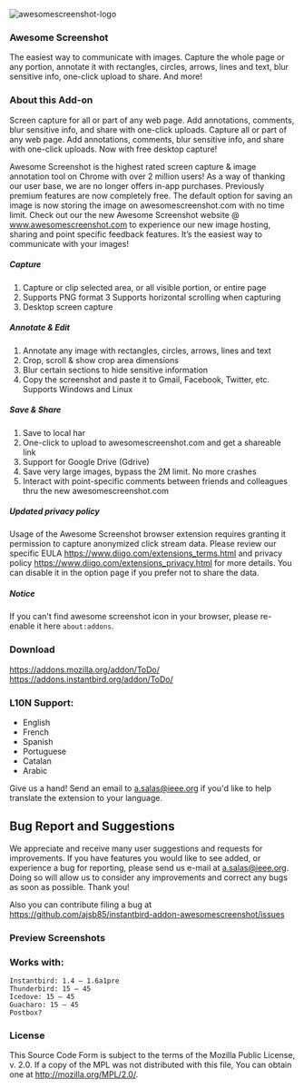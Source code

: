 ![awesomescreenshot-logo](https://raw.github.com/ajsb85/instantbird-addon-awesomescreenshot/master/press/logo/awesomescreenshot.jpeg "awesomescreenshot")

### Awesome Screenshot
The easiest way to communicate with images.
Capture the whole page or any portion, annotate it with rectangles, circles, arrows, lines and text, blur sensitive info, one-click upload to share. And more!

### About this Add-on
Screen capture for all or part of any web page. Add annotations, comments, blur sensitive info, and share with one-click uploads.
Capture all or part of any web page. Add annotations, comments, blur sensitive info, and share with one-click uploads. Now with free desktop capture!

Awesome Screenshot is the highest rated screen capture & image annotation tool on Chrome with over 2 million users! As a way of thanking our user base, we are no longer offers in-app purchases. Previously premium features are now completely free.
The default option for saving an image is now storing the image on awesomescreenshot.com with no time limit.
Check out our the new Awesome Screenshot website @ www.awesomescreenshot.com to experience our new image hosting, sharing and point specific feedback features. It’s the easiest way to communicate with your images!

##### Capture
 1. Capture or clip selected area, or all visible portion, or entire page
 2. Supports PNG format
 3  Supports horizontal scrolling when capturing
 4. Desktop screen capture

##### Annotate & Edit
 1. Annotate any image with rectangles, circles, arrows, lines and text
 2. Crop, scroll & show crop area dimensions
 3. Blur certain sections to hide sensitive information
 4. Copy the screenshot and paste it to Gmail, Facebook, Twitter, etc. Supports Windows and Linux

##### Save & Share
1. Save to local har
2. One-click to upload to awesomescreenshot.com and get a shareable link
3. Support for Google Drive (Gdrive)
4. Save very large images, bypass the 2M limit. No more crashes
5. Interact with point-specific comments between friends and colleagues thru the new awesomescreenshot.com

##### Updated privacy policy
Usage of the Awesome Screenshot browser extension requires granting it permission to capture anonymized click stream data. Please review our specific EULA  https://www.diigo.com/extensions_terms.html and privacy policy  https://www.diigo.com/extensions_privacy.html  for more details. You can disable it in the option page if you prefer not to share the data.

##### Notice
 If you can't find awesome screenshot icon in your browser, please re-enable it here `about:addons`.

### Download
https://addons.mozilla.org/addon/ToDo/ <br>
https://addons.instantbird.org/addon/ToDo/

### L10N Support:
* English
* French
* Spanish
* Portuguese
* Catalan
* Arabic

Give us a hand! Send an email to a.salas@ieee.org if you'd like to help translate the extension to your language.

## Bug Report and Suggestions

We appreciate and receive many user suggestions and requests for improvements. If you have features you would like to see added, or experience a bug for reporting, please send us e-mail at a.salas@ieee.org. Doing so will allow us to consider any improvements and correct any bugs as soon as possible. Thank you!

Also you can contribute filing a bug at https://github.com/ajsb85/instantbird-addon-awesomescreenshot/issues

### Preview Screenshots

### Works with:

    Instantbird: 1.4 – 1.6a1pre
    Thunderbird: 15 – 45
    Icedove: 15 – 45
    Guacharo: 15 – 45
    Postbox?

### License
This Source Code Form is subject to the terms of the Mozilla Public
License, v. 2.0. If a copy of the MPL was not distributed with this
file, You can obtain one at http://mozilla.org/MPL/2.0/.
